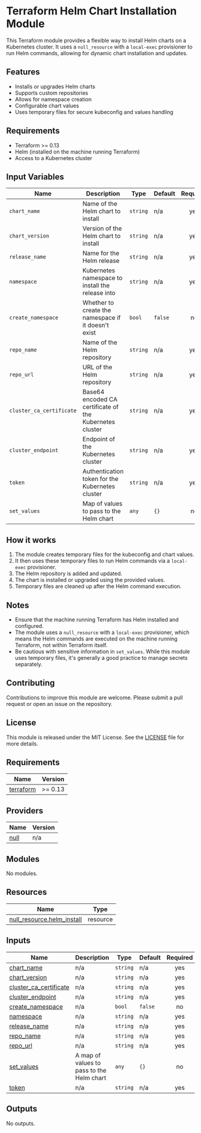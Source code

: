 # Terraform Helm Chart Installation Module

This Terraform module provides a flexible way to install Helm charts on a Kubernetes cluster. It uses a `null_resource` with a `local-exec` provisioner to run Helm commands, allowing for dynamic chart installation and updates.

## Features

- Installs or upgrades Helm charts
- Supports custom repositories
- Allows for namespace creation
- Configurable chart values
- Uses temporary files for secure kubeconfig and values handling

## Requirements

- Terraform >= 0.13
- Helm (installed on the machine running Terraform)
- Access to a Kubernetes cluster

## Input Variables

| Name | Description | Type | Default | Required |
|------|-------------|------|---------|:--------:|
| `chart_name` | Name of the Helm chart to install | `string` | n/a | yes |
| `chart_version` | Version of the Helm chart to install | `string` | n/a | yes |
| `release_name` | Name for the Helm release | `string` | n/a | yes |
| `namespace` | Kubernetes namespace to install the release into | `string` | n/a | yes |
| `create_namespace` | Whether to create the namespace if it doesn't exist | `bool` | `false` | no |
| `repo_name` | Name of the Helm repository | `string` | n/a | yes |
| `repo_url` | URL of the Helm repository | `string` | n/a | yes |
| `cluster_ca_certificate` | Base64 encoded CA certificate of the Kubernetes cluster | `string` | n/a | yes |
| `cluster_endpoint` | Endpoint of the Kubernetes cluster | `string` | n/a | yes |
| `token` | Authentication token for the Kubernetes cluster | `string` | n/a | yes |
| `set_values` | Map of values to pass to the Helm chart | `any` | `{}` | no |

## How it works

1. The module creates temporary files for the kubeconfig and chart values.
2. It then uses these temporary files to run Helm commands via a `local-exec` provisioner.
3. The Helm repository is added and updated.
4. The chart is installed or upgraded using the provided values.
5. Temporary files are cleaned up after the Helm command execution.

## Notes

- Ensure that the machine running Terraform has Helm installed and configured.
- The module uses a `null_resource` with a `local-exec` provisioner, which means the Helm commands are executed on the machine running Terraform, not within Terraform itself.
- Be cautious with sensitive information in `set_values`. While this module uses temporary files, it's generally a good practice to manage secrets separately.

## Contributing

Contributions to improve this module are welcome. Please submit a pull request or open an issue on the repository.

## License

This module is released under the MIT License. See the [LICENSE](./LICENSE) file for more details.

<!-- BEGIN_TF_DOCS -->
## Requirements

| Name | Version |
|------|---------|
| <a name="requirement_terraform"></a> [terraform](#requirement\_terraform) | >= 0.13 |

## Providers

| Name | Version |
|------|---------|
| <a name="provider_null"></a> [null](#provider\_null) | n/a |

## Modules

No modules.

## Resources

| Name | Type |
|------|------|
| [null_resource.helm_install](https://registry.terraform.io/providers/hashicorp/null/latest/docs/resources/resource) | resource |

## Inputs

| Name | Description | Type | Default | Required |
|------|-------------|------|---------|:--------:|
| <a name="input_chart_name"></a> [chart\_name](#input\_chart\_name) | n/a | `string` | n/a | yes |
| <a name="input_chart_version"></a> [chart\_version](#input\_chart\_version) | n/a | `string` | n/a | yes |
| <a name="input_cluster_ca_certificate"></a> [cluster\_ca\_certificate](#input\_cluster\_ca\_certificate) | n/a | `string` | n/a | yes |
| <a name="input_cluster_endpoint"></a> [cluster\_endpoint](#input\_cluster\_endpoint) | n/a | `string` | n/a | yes |
| <a name="input_create_namespace"></a> [create\_namespace](#input\_create\_namespace) | n/a | `bool` | `false` | no |
| <a name="input_namespace"></a> [namespace](#input\_namespace) | n/a | `string` | n/a | yes |
| <a name="input_release_name"></a> [release\_name](#input\_release\_name) | n/a | `string` | n/a | yes |
| <a name="input_repo_name"></a> [repo\_name](#input\_repo\_name) | n/a | `string` | n/a | yes |
| <a name="input_repo_url"></a> [repo\_url](#input\_repo\_url) | n/a | `string` | n/a | yes |
| <a name="input_set_values"></a> [set\_values](#input\_set\_values) | A map of values to pass to the Helm chart | `any` | `{}` | no |
| <a name="input_token"></a> [token](#input\_token) | n/a | `string` | n/a | yes |

## Outputs

No outputs.
<!-- END_TF_DOCS -->